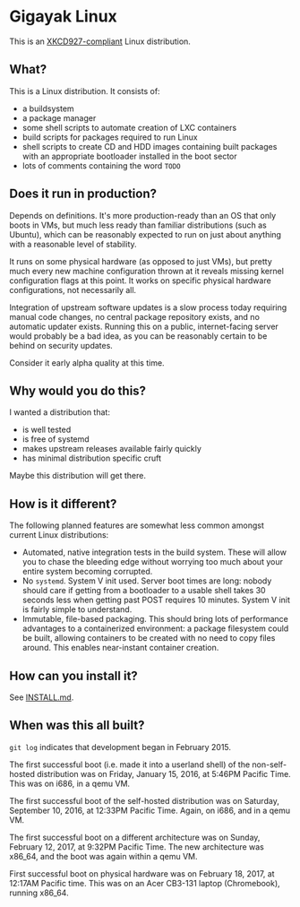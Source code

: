 # Gigayak Linux #

This is an [XKCD927-compliant](https://xkcd.com/927) Linux distribution.


## What? ##

This is a Linux distribution.  It consists of:

* a buildsystem
* a package manager
* some shell scripts to automate creation of LXC containers
* build scripts for packages required to run Linux
* shell scripts to create CD and HDD images containing built packages
  with an appropriate bootloader installed in the boot sector
* lots of comments containing the word `TODO`


## Does it run in production? ##

Depends on definitions.  It's more production-ready than an OS that only boots
in VMs, but much less ready than familiar distributions (such as Ubuntu), which
can be reasonably expected to run on just about anything with a reasonable level
of stability.

It runs on some physical hardware (as opposed to just VMs), but pretty much
every new machine configuration thrown at it reveals missing kernel
configuration flags at this point.  It works on specific physical hardware
configurations, not necessarily all.

Integration of upstream software updates is a slow process today requiring
manual code changes, no central package repository exists, and no automatic
updater exists.  Running this on a public, internet-facing server would probably
be a bad idea, as you can be reasonably certain to be behind on security
updates.

Consider it early alpha quality at this time.


## Why would you do this? ##

I wanted a distribution that:

* is well tested
* is free of systemd
* makes upstream releases available fairly quickly
* has minimal distribution specific cruft

Maybe this distribution will get there.


## How is it different? ##

The following planned features are somewhat less common amongst current
Linux distributions:

* Automated, native integration tests in the build system.  These will allow
  you to chase the bleeding edge without worrying too much about your entire
  system becoming corrupted.
* No `systemd`.  System V init used.  Server boot times are long: nobody
  should care if getting from a bootloader to a usable shell takes 30 seconds
  less when getting past POST requires 10 minutes.  System V init is fairly
  simple to understand.
* Immutable, file-based packaging.  This should bring lots of performance
  advantages to a containerized environment: a package filesystem could be
  built, allowing containers to be created with no need to copy files around.
  This enables near-instant container creation.

## How can you install it? ##

See [INSTALL.md](INSTALL.md).


## When was this all built? ##

`git log` indicates that development began in February 2015.

The first successful boot (i.e. made it into a userland shell) of the
non-self-hosted distribution was on Friday, January 15, 2016, at 5:46PM
Pacific Time.  This was on i686, in a qemu VM.

The first successful boot of the self-hosted distribution was on Saturday,
September 10, 2016, at 12:33PM Pacific Time.  Again, on i686, and in a qemu VM.

The first successful boot on a different architecture was on Sunday, February
12, 2017, at 9:32PM Pacific Time.  The new architecture was x86_64, and the
boot was again within a qemu VM.

First successful boot on physical hardware was on February 18, 2017, at 12:17AM
Pacific time.  This was on an Acer CB3-131 laptop (Chromebook), running x86_64.

